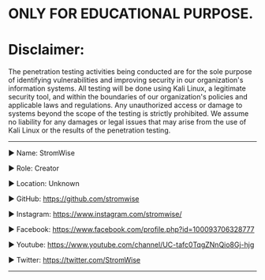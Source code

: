
# ONLY FOR EDUCATIONAL PURPOSE.

# Disclaimer: 
The penetration testing activities being conducted are for the sole purpose of identifying vulnerabilities and improving security in our organization's information systems. All testing will be done using Kali Linux, a legitimate security tool, and within the boundaries of our organization's policies and applicable laws and regulations. Any unauthorized access or damage to systems beyond the scope of the testing is strictly prohibited. We assume no liability for any damages or legal issues that may arise from the use of Kali Linux or the results of the penetration testing.









____________________________________________________________________________________________________________________________________________
▶ Name: StromWise

▶ Role: Creator

▶ Location: Unknown

▶ GitHub: https://github.com/stromwise 

▶ Instagram: https://www.instagram.com/stromwise/ 

▶ Facebook: https://www.facebook.com/profile.php?id=100093706328777

▶ Youtube: https://www.youtube.com/channel/UC-tafc0TqgZNnQio8Gj-hjg 

▶ Twitter: https://twitter.com/StromWise 
____________________________________________________________________________________________________________________________________________



